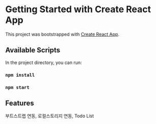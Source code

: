 # Getting Started with Create React App

This project was bootstrapped with [Create React App](https://github.com/facebook/create-react-app).

## Available Scripts

In the project directory, you can run:

### `npm install`
### `npm start`

## Features

부트스트랩 연동, 로컬스토리지 연동, Todo List
